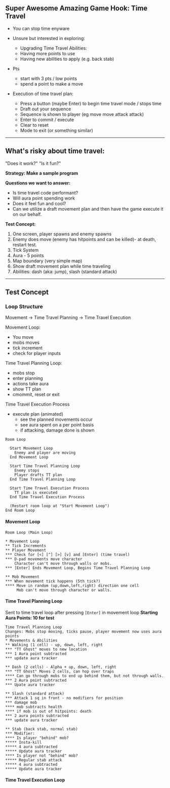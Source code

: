## Super Awesome Amazing Game Hook: Time Travel
* You can stop time enyware
* Unsure but interested in exploring:
  * Upgrading Time Travel Abilities:
  * Having more points to use
  * Having new abilities to apply (e.g. back stab)
* Pts
  * start with 3 pts / low points
  * spend a point to make a move

* Execution of time travel plan:
  * Press a button (maybe Enter) to begin time travel mode / stops time
  * Draft out your sequence
  * Sequence is shown to player (eg move move attack attack)
  * Enter to commit / execute
  * Clear to reset
  * Mode to exit (or something similar)
 
---

## What's risky about time travel:
"Does it work?"
"Is it fun?"

**Strategy: Make a sample program**

**Questions we want to answer:**
* Is time travel code performant?
* Will aura point spending work
* Does it feel fun and cool?
* Can we utilize a draft movement plan and then have the game execute it on our behalf.

**Test Concept:**
1. One screen, player spawns and enemy spawns
2. Enemy does move (enemy has hitpoints and can be killed)- at death, restart test.
4. Tick System
5. Aura - 5 points
6. Map boundary (very simple map)
7. Show draft movement plan while time traveling
8. Abilities: dash (aka: jump), slash (standard attack)

---

## Test Concept

### Loop Structure
Movement -> Time Travel Planning -> Time Travel Execution 

Movement Loop:
* You move
* mobs moves
* tick increment
* check for player inputs

Time Travel Planning Loop:
* mobs stop
* enter planning
* actions take aura
* show TT plan
* cmommit, reset or exit

Time Travel Execution Process
* execute plan (animated)
  * see the planned movements occur
  * see aura spent on a per point basis
  * if attacking, damage done is shown

```
Room Loop

  Start Movement Loop
    Enemy and player are moving
  End Movement Loop
  
  Start Time Travel Planning Loop
    Enemy stops
    Player drafts TT plan
  End Time Travel Planning Loop
  
  Start Time Travel Execution Process
    TT plan is executed
  End Time Travel Execution Process

  (Restart room loop at "Start Movement Loop")
End Room Loop
```

#### Movement Loop
```
Room Loop (Main Loop)

* Movement Loop
** Tick Increments
** Player Movement
*** Check for [<] [^] [>] [v] and [Enter] (time travel)
*** D-pad movements move character
    Character can't move through walls or mobs.
*** [Enter] Ends Movement Loop, Begins Time Travel Planning Loop 

** Mob Movement
*** When movement tick happens (5th tick?)
**** Move in random (up,down,left,right) direction one cell
     Mob can't move through character or walls.
```

#### Time Travel Planning Loop
Sent to time travel loop after pressing `[Enter]` in movement loop
**Starting Aura Points: 10 for test**

```
Time Travel Planning Loop
Changes: Mobs stop moving, ticks pause, player movement now uses aura points
* Movements & Abilities
** Walking (1 cell) - up, down, left, right
*** "TT Ghost" moves to new location
*** 1 Aura point subtracted
*** update aura tracker

** Dash (2 cells) - Alpha + up, down, left, right
*** "TT Ghost" Moves 2 cells, can hop over traps
**** Can go through mobs to end up behind them, but not through walls.
*** 2 Aura point subtracted
*** Upate aura tracker

** Slash (standard attack)
*** Attack 1 sq in front - no modifiers for position
*** damage mob
**** mob subtracts health
**** if mob is out of hitpoints: death
*** 2 aura points subtracted
*** update aura tracker

** Stab (back stab, normal stab)
*** Modifier:
**** Is player "behind" mob?
***** Insta-kill
***** 4 aura subtracted
***** Update aura tracker
**** Is player not "behind" mob?
***** Regular stab attack
***** 4 aura subtracted
***** Update aura tracker
```

#### Time Travel Execution Loop
